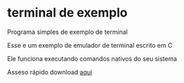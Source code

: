 # terminal de exemplo
Programa simples de exemplo de terminal 

Esse e um exemplo de emulador de terminal  escrito em C 

Ele funciona executando comandos nativos do seu sistema 

Asseso rápido download  <a href="https://www.mediafire.com/file/me7sduo5z5hc686/main.apk/file">aqui</a>
